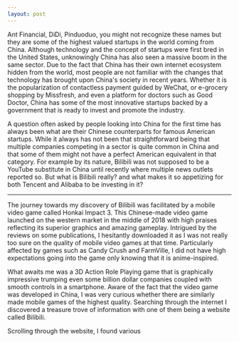 ```yaml
---
layout: post
---
```


Ant Financial, DiDi, Pinduoduo, you might not recognize these names but they
are some of the highest valued startups in the world coming from China. Although
technology and the concept of startups were first bred in the United States, unknowingly
China has also seen a massive boom in the same sector. Due to the fact that China
has their own internet ecosystem hidden from the world, most people are not familiar
with the changes that technology has brought upon China's society in recent years.
Whether it is the popularization of contactless payment guided by WeChat, or e-grocery
shopping by Missfresh, and even a platform for doctors such as Good Doctor, China
has some of the most innovative startups backed by a government that is ready to invest
and promote the industry.

A question often asked by people looking into China for the first time has always
been what are their Chinese counterparts for famous American startups. While it
always has not been that straightforward being that multiple companies competing
in a sector is quite common in China and that some of them might not have a perfect
American equivalent in that category. For example by its nature, Bilibili was not supposed
to be a YouTube substitute in China until recently where multiple news outlets
reported so. But what is Bilibili really? and what makes it so appetizing for
both Tencent and Alibaba to be investing in it?

---

The journey towards my discovery of Bilibili was facilitated by a mobile video
game called Honkai Impact 3. This Chinese-made video game launched on the western
market in the middle of 2018 with high praises reflecting its superior graphics
and amazing gameplay. Intrigued by the reviews on some publications, I hesitantly
downloaded it as I was not really too sure on the quality of mobile video games
at that time. Particularly affected by games such as Candy Crush and FarmVille,
I did not have high expectations going into the game only knowing that it is
anime-inspired.  

What awaits me was a 3D Action Role Playing game that is graphically impressive
trumping even some billion dollar companies coupled with smooth controls in a smartphone.
Aware of the fact that the video game was developed in China, I was very curious whether there are
similarly made mobile games of the highest quality. Searching through the internet
I discovered a treasure trove of information with one of them being a website called
Bilibili.

Scrolling through the website, I found various
